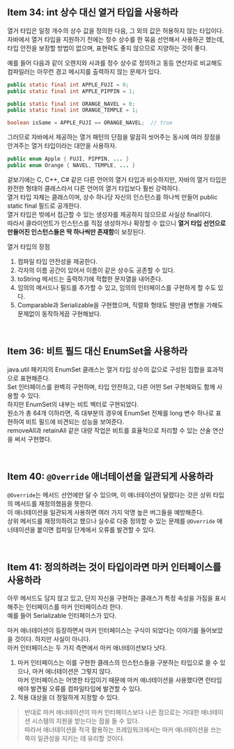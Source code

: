## Item 34: int 상수 대신 열거 타입을 사용하라

열거 타입은 일정 개수의 상수 값을 정의한 다음, 그 외의 값은 허용하지 않는 타입이다.  
자바에서 열거 타입을 지원하기 전에는 정수 상수를 한 묶음 선언해서 사용하곤 했는데,  
타입 안전을 보장할 방법이 없으며, 표현력도 좋지 않으므로 지양하는 것이 좋다.

예를 들어 다음과 같이 오렌지와 사과를 정수 상수로 정의하고 동등 연산자로 비교해도 컴파일러는 아무런 경고 메시지를 출력하지 않는 문제가 있다.
```java
public static final int APPLE_FUJI = 0;
public static final int APPLE_PIPPIN = 1;

public static final int ORANGE_NAVEL = 0;
public static final int ORANGE_TEMPLE = 1;

boolean isSame = APPLE_FUJI == ORANGE_NAVEL;  // true
```

그러므로 자바에서 제공하는 열거 패턴의 단점을 말끔히 씻어주는 동시에 여러 장점을 안겨주는 열거 타입이라는 대안을 사용하자.
```java
public enum Apple { FUJI, PIPPIN, ... }
public enum Orange { NAVEL, TEMPLE, ... }
```
겉보기에는 C, C++, C# 같은 다른 언어의 열거 타입과 비슷하지만, 자바의 열거 타입은 완전한 형태의 클래스라서 다른 언어의 열거 타입보다 훨씬 강력하다.  
열거 타입 자체는 클래스이며, 상수 하나당 자신의 인스턴스를 하나씩 만들어 public static final 필드로 공개한다.  
열거 타입은 밖에서 접근할 수 있는 생성자를 제공하지 않으므로 사실상 final이다.  
따라서 클라이언트가 인스턴스를 직접 생성하거나 확장할 수 없으니 **열거 타입 선언으로 만들어진 인스턴스들은 딱 하나씩만 존재함**이 보장된다.

열거 타입의 장점
1. 컴파일 타입 안전성을 제공한다.
2. 각자의 이름 공간이 있어서 이름이 같은 상수도 공존할 수 있다.
3. toString 메서드는 출력하기에 적합한 문자열을 내어준다.
4. 임의의 메서드나 필드를 추가할 수 있고, 임의의 인터페이스를 구현하게 할 수도 있다.
5. Comparable과 Serializable을 구현했으며, 직렬화 형태도 웬만큼 변형을 가해도 문제없이 동작하게끔 구현해놨다.

<br/>

## Item 36: 비트 필드 대신 EnumSet을 사용하라

java.util 패키지의 EnumSet 클래스는 열거 타입 상수의 값으로 구성된 집합을 효과적으로 표현해준다.  
Set 인터페이스를 완벽히 구현하며, 타입 안전하고, 다른 어떤 Set 구현체와도 함께 사용할 수 있다.  
하지만 EnumSet의 내부는 비트 벡터로 구현되었다.  
원소가 총 64개 이하라면, 즉 대부분의 경우에 EnumSet 전체를 long 변수 하나로 표현하여 비트 필드에 비견되는 성능을 보여준다.  
removeAll과 retainAll 같은 대량 작업은 비트를 효율적으로 처리할 수 있는 산술 연산을 써서 구현했다.  

<br/>

## Item 40: `@Override` 애너테이션을 일관되게 사용하라

`@Override`는 메서드 선언에만 달 수 있으며, 이 애너테이션이 달렸다는 것은 상위 타입의 메서드를 재정의했음을 뜻한다.  
이 애너테이션을 일관되게 사용하면 여러 가지 악명 높은 버그들을 예방해준다.  
상위 메서드를 재정의하려고 했으나 실수로 다중 정의할 수 있는 문제를 `@Override` 애너테이션을 붙이면 컴파일 단계에서 오류를 발견할 수 있다.

<br/>

## Item 41: 정의하려는 것이 타입이라면 마커 인터페이스를 사용하라

아무 메서드도 담지 않고 있고, 단지 자신을 구현하는 클래스가 특정 속성을 가짐을 표시해주는 인터페이스를 마커 인터페이스라 한다.  
예를 들어 Serializable 인터페이스가 있다.  

마커 애너테이션이 등장하면서 마커 인터페이스는 구식이 되었다는 이야기를 들어보았을 것이다. 하지만 사실이 아니다.  
마커 인터페이스는 두 가지 측면에서 마커 애너테이션보다 낫다.
1. 마커 인터페이스는 이를 구현한 클래스의 인스턴스들을 구분하는 타입으로 쓸 수 있으나, 마커 에너테이션은 그렇지 않다.  
마커 인터페이스는 어엿한 타입이기 때문에 마커 애너테이션을 사용했다면 런타임에야 발견될 오류를 컴파일타임에 발견할 수 있다.
2. 적용 대상을 더 정밀하게 지정할 수 있다.  

> 반대로 마커 애너테이션이 마커 인터페이스보다 나은 점으로는 거대한 애너테이션 시스템의 지원을 받는다는 점을 들 수 있다.  
> 따라서 애너테이션을 적극 활용하는 프레임워크에서는 마커 애너테이션을 쓰는 쪽이 일관성을 지키는 데 유리할 것이다.
